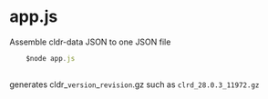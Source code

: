 # app.js

Assemble cldr-data JSON to one JSON file


```js
	$node app.js
	
```
generates cldr_`version`_`revision`.gz such as `clrd_28.0.3_11972.gz`
